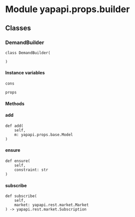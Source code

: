 Module yapapi.props.builder
===========================

Classes
-------

### DemandBuilder

```python3
class DemandBuilder(
    
)
```

#### Instance variables

```python3
cons
```

```python3
props
```

#### Methods

    
#### add

```python3
def add(
    self,
    m: yapapi.props.base.Model
)
```

    
#### ensure

```python3
def ensure(
    self,
    constraint: str
)
```

    
#### subscribe

```python3
def subscribe(
    self,
    market: yapapi.rest.market.Market
) -> yapapi.rest.market.Subscription
```